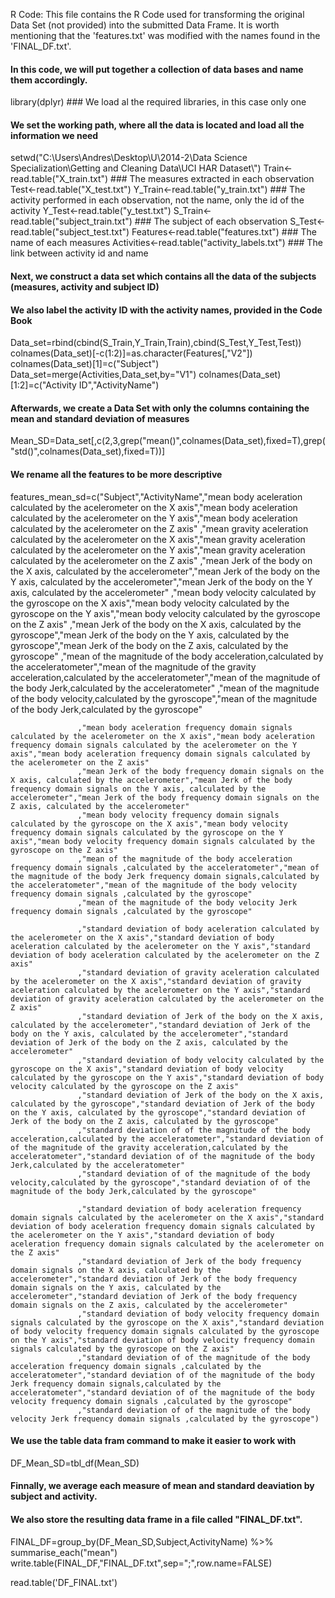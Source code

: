 R Code: This file contains the R Code used for transforming the original Data Set (not provided) into the submitted Data Frame. It is worth mentioning that the 'features.txt' was modified with the names found in the 'FINAL_DF.txt'.

#### In this code, we will put together a collection of data bases and name them accordingly.
library(dplyr) ### We load al the required libraries, in this case only one

#### We set the working path, where all the data is located and load all the information we need
setwd("C:\\Users\\Andres\\Desktop\\U\\2014-2\\Data Science Specialization\\Getting and Cleaning Data\\UCI HAR Dataset\\")
Train<-read.table("X_train.txt") ### The measures extracted in each observation
Test<-read.table("X_test.txt")
Y_Train<-read.table("y_train.txt") ### The activity performed in each observation, not the name, only the id of the activity
Y_Test<-read.table("y_test.txt")
S_Train<-read.table("subject_train.txt") ### The subject of each observation
S_Test<-read.table("subject_test.txt")
Features<-read.table("features.txt") ### The name of each measures
Activities<-read.table("activity_labels.txt") ### The link between activity id and name


#### Next, we construct a data set which contains all the data of the subjects (measures, activity and subject ID)
#### We also label the activity ID with the activity names, provided in the Code Book
Data_set=rbind(cbind(S_Train,Y_Train,Train),cbind(S_Test,Y_Test,Test))
colnames(Data_set)[-c(1:2)]=as.character(Features[,"V2"])
colnames(Data_set)[1]=c("Subject")
Data_set=merge(Activities,Data_set,by="V1")
colnames(Data_set)[1:2]=c("Activity ID","ActivityName")

#### Afterwards, we create a Data Set with only the columns containing the mean and standard deviation of measures
Mean_SD=Data_set[,c(2,3,grep("mean()",colnames(Data_set),fixed=T),grep("std()",colnames(Data_set),fixed=T))]

#### We rename all the features to be more descriptive

features_mean_sd=c("Subject","ActivityName","mean body aceleration calculated by the acelerometer on the X axis","mean body aceleration calculated by the acelerometer on the Y axis","mean body aceleration calculated by the acelerometer on the Z axis"
                   ,"mean gravity aceleration calculated by the acelerometer on the X axis","mean gravity aceleration calculated by the acelerometer on the Y axis","mean gravity aceleration calculated by the acelerometer on the Z axis"
                   ,"mean Jerk of the body on the X axis, calculated by the accelerometer","mean Jerk of the body on the Y axis, calculated by the accelerometer","mean Jerk of the body on the Y axis, calculated by the accelerometer"
                   ,"mean body velocity calculated by the gyroscope on the X axis","mean body velocity calculated by the gyroscope on the Y axis","mean body velocity calculated by the gyroscope on the Z axis"
                   ,"mean Jerk of the body on the X axis, calculated by the gyroscope","mean Jerk of the body on the Y axis, calculated by the gyroscope","mean Jerk of the body on the Z axis, calculated by the gyroscope"
                   ,"mean of the magnitude of the body acceleration,calculated by the acceleratometer","mean of the magnitude of the gravity acceleration,calculated by the acceleratometer","mean of the magnitude of the body Jerk,calculated by the acceleratometer"
                   ,"mean of the magnitude of the body velocity,calculated by the gyroscope","mean of the magnitude of the body Jerk,calculated by the gyroscope"
                   
                   ,"mean body aceleration frequency domain signals calculated by the acelerometer on the X axis","mean body aceleration frequency domain signals calculated by the acelerometer on the Y axis","mean body aceleration frequency domain signals calculated by the acelerometer on the Z axis"
                   ,"mean Jerk of the body frequency domain signals on the X axis, calculated by the accelerometer","mean Jerk of the body frequency domain signals on the Y axis, calculated by the accelerometer","mean Jerk of the body frequency domain signals on the Z axis, calculated by the accelerometer"
                   ,"mean body velocity frequency domain signals calculated by the gyroscope on the X axis","mean body velocity frequency domain signals calculated by the gyroscope on the Y axis","mean body velocity frequency domain signals calculated by the gyroscope on the Z axis"
                   ,"mean of the magnitude of the body acceleration frequency domain signals ,calculated by the acceleratometer","mean of the magnitude of the body Jerk frequency domain signals,calculated by the acceleratometer","mean of the magnitude of the body velocity frequency domain signals ,calculated by the gyroscope"
                   ,"mean of the magnitude of the body velocity Jerk frequency domain signals ,calculated by the gyroscope"
                   
                   ,"standard deviation of body aceleration calculated by the acelerometer on the X axis","standard deviation of body aceleration calculated by the acelerometer on the Y axis","standard deviation of body aceleration calculated by the acelerometer on the Z axis"
                   ,"standard deviation of gravity aceleration calculated by the acelerometer on the X axis","standard deviation of gravity aceleration calculated by the acelerometer on the Y axis","standard deviation of gravity aceleration calculated by the acelerometer on the Z axis"
                   ,"standard deviation of Jerk of the body on the X axis, calculated by the accelerometer","standard deviation of Jerk of the body on the Y axis, calculated by the accelerometer","standard deviation of Jerk of the body on the Z axis, calculated by the accelerometer"
                   ,"standard deviation of body velocity calculated by the gyroscope on the X axis","standard deviation of body velocity calculated by the gyroscope on the Y axis","standard deviation of body velocity calculated by the gyroscope on the Z axis"
                   ,"standard deviation of Jerk of the body on the X axis, calculated by the gyroscope","standard deviation of Jerk of the body on the Y axis, calculated by the gyroscope","standard deviation of Jerk of the body on the Z axis, calculated by the gyroscope"
                   ,"standard deviation of of the magnitude of the body acceleration,calculated by the acceleratometer","standard deviation of of the magnitude of the gravity acceleration,calculated by the acceleratometer","standard deviation of of the magnitude of the body Jerk,calculated by the acceleratometer"
                   ,"standard deviation of of the magnitude of the body velocity,calculated by the gyroscope","standard deviation of of the magnitude of the body Jerk,calculated by the gyroscope"
                   
                   ,"standard deviation of body aceleration frequency domain signals calculated by the acelerometer on the X axis","standard deviation of body aceleration frequency domain signals calculated by the acelerometer on the Y axis","standard deviation of body aceleration frequency domain signals calculated by the acelerometer on the Z axis"
                   ,"standard deviation of Jerk of the body frequency domain signals on the X axis, calculated by the accelerometer","standard deviation of Jerk of the body frequency domain signals on the Y axis, calculated by the accelerometer","standard deviation of Jerk of the body frequency domain signals on the Z axis, calculated by the accelerometer"
                   ,"standard deviation of body velocity frequency domain signals calculated by the gyroscope on the X axis","standard deviation of body velocity frequency domain signals calculated by the gyroscope on the Y axis","standard deviation of body velocity frequency domain signals calculated by the gyroscope on the Z axis"
                   ,"standard deviation of of the magnitude of the body acceleration frequency domain signals ,calculated by the acceleratometer","standard deviation of of the magnitude of the body Jerk frequency domain signals,calculated by the acceleratometer","standard deviation of of the magnitude of the body velocity frequency domain signals ,calculated by the gyroscope"
                   ,"standard deviation of of the magnitude of the body velocity Jerk frequency domain signals ,calculated by the gyroscope")

#### We use the table data fram command to make it easier to work with
DF_Mean_SD=tbl_df(Mean_SD)

#### Finnally, we average each measure of mean and standard deaviation by subject and activity.
#### We also store the resulting data frame in a file called "FINAL_DF.txt".
FINAL_DF=group_by(DF_Mean_SD,Subject,ActivityName) %>% summarise_each("mean")
write.table(FINAL_DF,"FINAL_DF.txt",sep=";",row.name=FALSE)

read.table('DF_FINAL.txt')
